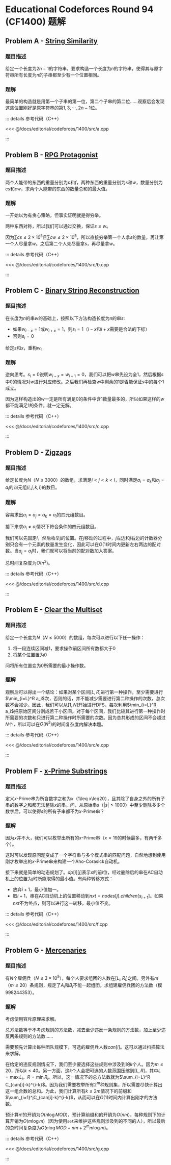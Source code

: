 # Educational Codeforces Round 94 (CF1400) 题解

## Problem A - [String Similarity](https://codeforces.com/contest/1400/problem/A)

### 题目描述

给定一个长度为$2n-1$的字符串，要求构造一个长度为$n$的字符串，使得其与原字符串所有长度为$n$的子串都至少有一个位置相同。

### 题解

最简单的构造就是用第一个子串的第一位，第二个子串的第二位……观察后会发现这些位置刚好是原字符串的第$1,3,\cdots,2n-1$位。

::: details 参考代码（C++）

<<< @/docs/editorial/codeforces/1400/src/a.cpp

:::

## Problem B - [RPG Protagonist](https://codeforces.com/contest/1400/problem/B)

### 题目描述

两个人能带的东西的重量分别为$p$和$f$，两种东西的重量分别为$s$和$w$，数量分别为$cs$和$cw$，求两个人能带的东西的数量总和的最大值。

### 题解

一开始以为有贪心策略，但事实证明就是得穷举。

两种东西对称，所以我们可以通过交换，保证$s\leq w$。

因为$\sum cs\leq2\times10^5$且$\sum cw\leq2\times10^5$，所以直接穷举第一个人拿$s$的数量，再让第一个人尽量拿$w$。之后第二个人先尽量拿$s$，再尽量拿$w$。

::: details 参考代码（C++）

<<< @/docs/editorial/codeforces/1400/src/b.cpp

:::

## Problem C - [Binary String Reconstruction](https://codeforces.com/contest/1400/problem/C)

### 题目描述

在长度为$n$的串$w$的基础上，按照以下方法构造长度为$n$的串$s$:

- 如果$w_{i-x}=1$或$w_{i+x}=1$，则$s_i=1$（$i-x$和$i+x$需要是合法的下标）
- 否则$s_i=0$

给定$s$和$x$，重构$w$。

### 题解

逆向思考。$s_i=0$说明$w_{i-x}=w_{i+1}=0$，我们可以把$w$串先设为全$1$，然后根据$s$中$0$的情况对$w$进行对应修改。之后我们再检查$w$中剩余的$1$是否能保证$s$中的每个$1$成立。

因为这样构造出的$w$一定是所有满足$0$的条件中含$1$数量最多的，所以如果这样的$w$都不能满足$1$的条件，就一定无解。

::: details 参考代码（C++）

<<< @/docs/editorial/codeforces/1400/src/c.cpp

:::

## Problem D - [Zigzags](https://codeforces.com/contest/1400/problem/D)

### 题目描述

给定长度为$N$（$N\leq3000$）的数组，求满足$i<j<k<l$，同时满足$a_i=a_k$和$a_j=a_l$的四元组$(i,j,k,l)$的数目。

### 题解

容易求出$a_i=a_j=a_k=a_l$的四元组数目。

接下来求$a_i\neq a_j$情况下符合条件的四元组数目。

我们可以先固定$l$，然后枚举$j$的位置。在$j$移动的过程中，$j$左边和$j$右边的计数器分别只会有一个元素的数量发生变化，因此可以在$O(1)$时间内更新左右两边的配对数。当$a_j=a_l$时，我们就可以将当前的配对数加入答案。

总时间复杂度为$O(n^2)$。

::: details 参考代码（C++）

<<< @/docs/editorial/codeforces/1400/src/d.cpp

:::

## Problem E - [Clear the Multiset](https://codeforces.com/contest/1400/problem/E)

### 题目描述

给定一个长度为$N$（$N\leq5000$）的数组，每次可以进行以下任一操作：

1. 将一段连续区间减$1$，要求操作前区间所有数都大于$0$
2. 将某个位置置为$0$

问将所有位置变为$0$所需要的最小操作数。

### 题解

观察后可以得出一个结论：如果对某个区间$[L,R]$进行第一种操作，至少需要进行$\min_{i=L}^R a_i$次，否则的话，并不能减少需要进行第二种操作的次数，总次数不会减少。因此，我们可以从$[1,N]$开始进行DFS，每次利用$\min_{i=L}^R a_i$把原始区间分割成若干小区间。对于每个区间，我们比较其进行第一种操作时所需要的次数和只进行第二种操作时所需要的次数。因为总共形成的区间不会超过$N$个，所以可以在$O(N^2)$的时间复杂度内解决本题。

::: details 参考代码（C++）

<<< @/docs/editorial/codeforces/1400/src/e.cpp

:::

## Problem F - [x-Prime Substrings](https://codeforces.com/contest/1400/problem/F)

### 题目描述

定义$x$-Prime串为所含数字之和为$x$（1\leq x\leq20），且其除了自身之外的所有子串的数字之和都无法整除$x$的串。问，从原始串$s$（$|s|\leq 1000$）中至少删除多少个数字后，可以使得$s$的所有子串都不为$x$-Prime串？

### 题解

因为$x$并不大，我们可以枚举出所有的$x$-Prime串（$x=19$的时候最多，有两千多个）。

这时可以发现原问题变成了一个字符串与多个模式串的匹配问题，自然地想到使用刚才枚举出的$x$-Prime串来构建一个Aho-Corasick自动机。

接下来就是简单的动态规划了。$dp[i][j]$表示$s$的前$i$位，经过删除后的串在AC自动机上的位置为$j$时所能取得的最小值。有两种转移方式：

- 放弃$i+1$，最小值加一。
- 取$i+1$，串在AC自动机上的位置移动到$nxt=nodes[j].children[s_{i+1}]$。如果$nxt$不为终点，则可以进行这一转移，最小值不变。

::: details 参考代码（C++）

<<< @/docs/editorial/codeforces/1400/src/f.cpp

:::

## Problem G - [Mercenaries](https://codeforces.com/contest/1400/problem/G)

### 题目描述

有$N$个雇佣兵（$N\leq3\times10^5$），每个人要求组团的人数在$[L_i,R_i]$之间。另外有$m$（$m\leq20$）条规则，规定了$A_i$和$B_i$不能一起组团。求组建雇佣兵团的方法数（模$998244353$）。

### 题解

考虑使用容斥原理来求解。

总方法数等于不考虑规则的方法数，减去至少违反一条规则的方法数，加上至少违反两条规则的方法数……

需要预先计算出每种团队规模下，可选的雇佣兵人数$can[i]$。这可以通过扫描算法来求解。

在给定的违反规则情况下，我们至少要选择这些规则中涉及到的$k$个人。因为$m\leq20$，所以$k\leq40$。另一方面，这$k$个人会把可选的人数范围压缩到$[L,R]$，其中$L=\max L_i$，$R=\min R_i$。所以，这一情况下的总方法数就为$\sum_{i=L}^R C_{can[i]-k}^{i-k}$。因为我们需要枚举所有$2^m$种规则集，所以需要尽快计算出这一组合数的总和。为此，我们计算所有$k\leq2m$情况下的前缀和$\sum_{i=1}^jC_{can[i]-k}^{i-k}$，从而可以在$O(1)$时间内计算出刚才的方法数。

预计算$n!$的开销为$O(n\log MOD)$，预计算前缀和的开销为$O(nm)$，每种规则下的计算开销为$O(m\log m)$（因为使用`set`来维护这些规则涉及到的不同的人），所以最后的总时间复杂度为$O(n\log MOD+nm+2^mm\log m)$。

::: details 参考代码（C++）

<<< @/docs/editorial/codeforces/1400/src/g.cpp

:::

<Utterances />
